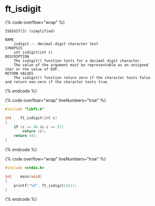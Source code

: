 # ft\_isdigit

{% code overflow="wrap" %}
```
ISDIGIT(3) (simplified)

NAME
    isdigit -- decimal-digit character test
SYNOPSIS
    int isdigit(int c)
DESCRIPTION
    The isdigit() function tests for a decimal digit character.
    The value of the argument must be representable as an unsigned char or the value of EOF.
RETURN VALUES
    The isdigit() function return zero if the character tests false and return non-zero if the character tests true.
```
{% endcode %}

{% code overflow="wrap" lineNumbers="true" %}
```c
#include "libft.h"

int    ft_isdigit(int c)
{
    if (c >= 48 && c <= 57)
        return (c); 
    return (0); 
}
```
{% endcode %}

{% code overflow="wrap" lineNumbers="true" %}
```c
#include <stdio.h>

int    main(void)
{
    printf("%d", ft_isdigit(42));
}
```
{% endcode %}
